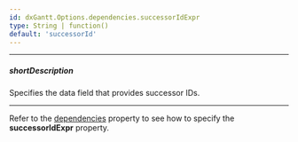 ```yaml
---
id: dxGantt.Options.dependencies.successorIdExpr
type: String | function()
default: 'successorId'
---
```

---
##### shortDescription
Specifies the data field that provides successor IDs.

---

Refer to the [dependencies](/api-reference/10%20UI%20Widgets/dxGantt/1%20Configuration/dependencies '/Documentation/ApiReference/UI_Components/dxGantt/Configuration/dependencies/') property to see how to specify the **successorIdExpr** property.